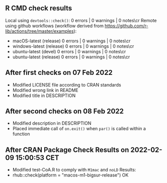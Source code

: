 ## R CMD check results
Local using `devtools::check()`: 0 errors | 0 warnings | 0 notes\cr
Remote using github workflows (workflow derived from https://github.com/r-lib/actions/tree/master/examples):
- macOS-latest (release) 0 errors | 0 warnings | 0 notes\cr
- windows-latest (release) 0 errors | 0 warnings | 0 notes\cr
- ubuntu-latest (devel) 0 errors | 0 warnings | 0 notes\cr
- ubuntu-latest (release) 0 errors | 0 warnings | 0 notes\cr

## After first checks on 07 Feb 2022
- Modified LICENSE file according to CRAN standards
- Modified wrong link in README
- Modified title in DESCRIPTION

## After second checks on 08 Feb 2022
- Modified description in DESCRIPTION
- Placed immediate call of `on.exit()` when `par()` is called within a function

## After CRAN Package Check Results on 2022-02-09 15:00:53 CET
- Modified test-CoA.R to comply with `M1mac` and `noLD`
Results:
- rhub::check(platform = "macos-m1-bigsur-release") OK
